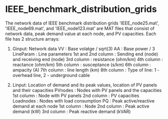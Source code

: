 # IEEE_benchmark_distribution_grids
The network data of IEEE benchmark distribution grids
'IEEE_node25.mat', 'IEEE_node69.mat', and 'IEEE_node123.mat' are MAT files that consist of network data, peak demand value at each node, and PV capacities.
Each file has 2 structure arrays:
1. Ginput: Network data 
VV : Base volatge / sqrt(3)
AA : Base power / 3
LineParam : Line parameters
    1st and 2nd column : Sending end (node) and receiving end (node)
    3rd column : resistance (ohm/km)
    4th column : reactance (ohm/km)
    5th column : susceptance (s/km)
    6th column : ampacity (A)
    7th column : line length (km)
    8th column : Type of line: 1 - overhead line, 2 - underground cable
    
2. Linput: Location of demand and its peak values, location of PV panels and their capacities
PVnodes : Nodes with PV panels and the capacities
    1st column : Node with PV panels
    2nd column : PV capacities 
Loadnodes : Nodes with load consumption
PQ : Peak active/reactive demand at each node
    1st column : Node 
    2nd column : Peak active demand (kW)
    3rd column : Peak reactive demand (kVAR)
  
